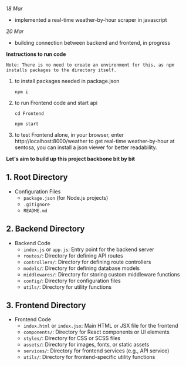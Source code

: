 *18 Mar*
- implemented a real-time weather-by-hour scraper in javascript

*20 Mar*
- building connection between backend and frontend, in progress



**Instructions to run code**

    Note: There is no need to create an environment for this, as npm installs packages to the directory itself.

1. to install packages needed in package.json 
    ```
    npm i
    ```

2. to run Frontend code and start api
    ```
    cd Frontend

    npm start
    ```

3. to test Frontend alone, in your browser, enter http://localhost:8000/weather to get real-time weather-by-hour at sentosa, you can install a json viewer for better readability.




**Let's aim to build up this project backbone bit by bit**

## 1. Root Directory
- Configuration Files
  - `package.json` (for Node.js projects)
  - `.gitignore`
  - `README.md`

## 2. Backend Directory
- Backend Code
  - `index.js` or `app.js`: Entry point for the backend server
  - `routes/`: Directory for defining API routes
  - `controllers/`: Directory for defining route controllers
  - `models/`: Directory for defining database models
  - `middlewares/`: Directory for storing custom middleware functions
  - `config/`: Directory for configuration files
  - `utils/`: Directory for utility functions

## 3. Frontend Directory
- Frontend Code
  - `index.html` or `index.jsx`: Main HTML or JSX file for the frontend
  - `components/`: Directory for React components or UI elements
  - `styles/`: Directory for CSS or SCSS files
  - `assets/`: Directory for images, fonts, or static assets
  - `services/`: Directory for frontend services (e.g., API service)
  - `utils/`: Directory for frontend-specific utility functions